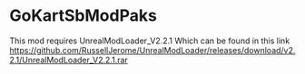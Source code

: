 # GoKartSbModPaks

This mod requires UnrealModLoader_V2.2.1
Which can be found in this link https://github.com/RussellJerome/UnrealModLoader/releases/download/v2.2.1/UnrealModLoader_V2.2.1.rar
